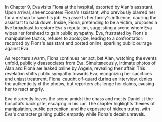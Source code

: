 In Chapter 9, Eva visits Fiona at the hospital, escorted by Alan's assistant. Upon arrival, she encounters Fiona's assistant, who previously blamed her for a mishap to save his job. Eva asserts her family's influence, causing the assistant to back down. Inside, Fiona, pretending to be a victim, proposes a live broadcast to restore Eva's reputation, suggesting a scene where Eva wipes her forehead to gain public sympathy. Eva, frustrated by Fiona's manipulative tactics, refuses to apologize, leading to a confrontation recorded by Fiona's assistant and posted online, sparking public outrage against Eva.

As reporters swarm, Fiona continues her act, but Alan, watching the events unfold, publicly disassociates from Eva. Simultaneously, intimate photos of Alan and Fiona are leaked online by Angela, revealing their affair. This revelation shifts public sympathy towards Eva, recognizing her sacrifices and unjust treatment. Fiona, caught off-guard during an interview, denies the authenticity of the photos, but reporters challenge her claims, causing her to react angrily.

Eva discreetly leaves the scene amidst the chaos and meets Daniel at the hospital's back gate, escaping in his car. The chapter highlights themes of manipulation, public perception, and the exposure of hidden truths, with Eva's character gaining public empathy while Fiona's deceit unravels.